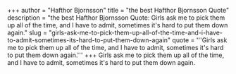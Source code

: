 +++
author = "Hafthor Bjornsson"
title = "the best Hafthor Bjornsson Quote"
description = "the best Hafthor Bjornsson Quote: Girls ask me to pick them up all of the time, and I have to admit, sometimes it's hard to put them down again."
slug = "girls-ask-me-to-pick-them-up-all-of-the-time-and-i-have-to-admit-sometimes-its-hard-to-put-them-down-again"
quote = '''Girls ask me to pick them up all of the time, and I have to admit, sometimes it's hard to put them down again.'''
+++
Girls ask me to pick them up all of the time, and I have to admit, sometimes it's hard to put them down again.
